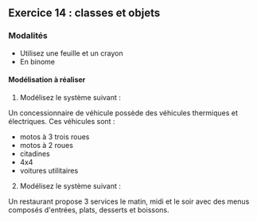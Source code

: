 ## Exercice 14 : classes et objets

### Modalités

- Utilisez une feuille et un crayon
- En binome


#### Modélisation à réaliser

1. Modélisez le système suivant :

Un concessionnaire de véhicule possède des véhicules thermiques et électriques.
Ces véhicules sont :
- motos à 3 trois roues
- motos à 2 roues
- citadines
- 4x4
- voitures utilitaires

2. Modélisez le système suivant :

Un restaurant propose 3 services le matin, midi et le soir avec des menus composés d'entrées, plats, desserts et boissons.
